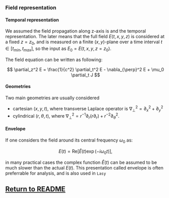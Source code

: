 ### Field representation

#### Temporal representation

We assumed the field propagation along z-axis is  and the temporal representation. The later means that the full field $E(t,x,y,z)$ is considered at a fixed $z=z_0$, and is measured on a finite $(x,y)$-plane over a time interval $t\in[t_{min},t_{max}]$, so the input as $E_0 = E(t,x,y,z=z_0)$. 

The field equation can be written as following:

$$ \partial_z^2 E =  \frac{1}{c^2}  \partial_t^2 E - \nabla_{\perp}^2 E + \mu_0  \partial_t J   $$

#### Geometries

Two main geometries are usually considered
- cartesian $(x, y, t)$, where transverse Laplace operator is $\nabla_\perp^2 = \partial_x^2 + \partial_y^2$
- cylindrical $(r, \theta, t)$, where $\nabla_{\perp}^2 = r^{-1} \partial_r (r \partial_r) +  r^{-2} \partial_\theta^2$. 

#### Envelope

If one considers the field around its central frequency $\omega_0$ as:

$$ E(t) = \mathrm{Re}[\hat{E}(t) \exp(- i \omega_0 t) ], $$

in many practical cases the complex function $\hat{E}(t)$ can be assumed to be much slower than the actual $E(t)$. This presentation called envelope is often preferrable for analysis, and is also used in `Lasy`

## [Return to README](https://github.com/hightower8083/axiprop/blob/new-docs/README.md#documentation)